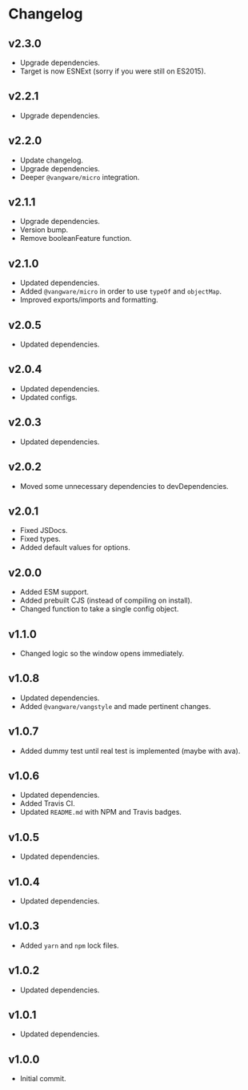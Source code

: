 # Changelog

## v2.3.0

- Upgrade dependencies.
- Target is now ESNExt (sorry if you were still on ES2015).

## v2.2.1

- Upgrade dependencies.

## v2.2.0

- Update changelog.
- Upgrade dependencies.
- Deeper `@vangware/micro` integration.

## v2.1.1

- Upgrade dependencies.
- Version bump.
- Remove booleanFeature function.

## v2.1.0

- Updated dependencies.
- Added `@vangware/micro` in order to use `typeOf` and `objectMap`.
- Improved exports/imports and formatting.

## v2.0.5

- Updated dependencies.

## v2.0.4

- Updated dependencies.
- Updated configs.

## v2.0.3

- Updated dependencies.

## v2.0.2

- Moved some unnecessary dependencies to devDependencies.

## v2.0.1

- Fixed JSDocs.
- Fixed types.
- Added default values for options.

## v2.0.0

- Added ESM support.
- Added prebuilt CJS (instead of compiling on install).
- Changed function to take a single config object.

## v1.1.0

- Changed logic so the window opens immediately.

## v1.0.8

- Updated dependencies.
- Added `@vangware/vangstyle` and made pertinent changes.

## v1.0.7

- Added dummy test until real test is implemented (maybe with ava).

## v1.0.6

- Updated dependencies.
- Added Travis CI.
- Updated `README.md` with NPM and Travis badges.

## v1.0.5

- Updated dependencies.

## v1.0.4

- Updated dependencies.

## v1.0.3

- Added `yarn` and `npm` lock files.

## v1.0.2

- Updated dependencies.

## v1.0.1

- Updated dependencies.

## v1.0.0

- Initial commit.
